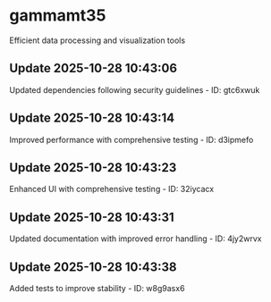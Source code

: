 # gammamt35
Efficient data processing and visualization tools

## Update 2025-10-28 10:43:06
Updated dependencies following security guidelines - ID: gtc6xwuk


## Update 2025-10-28 10:43:14
Improved performance with comprehensive testing - ID: d3ipmefo


## Update 2025-10-28 10:43:23
Enhanced UI with comprehensive testing - ID: 32iycacx


## Update 2025-10-28 10:43:31
Updated documentation with improved error handling - ID: 4jy2wrvx


## Update 2025-10-28 10:43:38
Added tests to improve stability - ID: w8g9asx6

